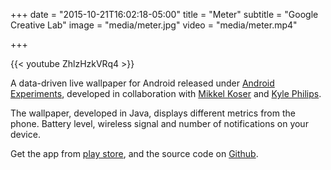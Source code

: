 +++
date = "2015-10-21T16:02:18-05:00"
title = "Meter"
subtitle = "Google Creative Lab"
image = "media/meter.jpg"
video = "media/meter.mp4"

+++

{{< youtube ZhlzHzkVRq4 >}}

A data-driven live wallpaper for Android released under [Android Experiments](https://www.androidexperiments.com/experiment/meter), developed in collaboration with [Mikkel Koser](http://www.mikkelkoser.com) and [Kyle Philips](http://haptic-data.com). 

The wallpaper, developed in Java, displays different metrics from the phone. Battery level, wireless signal and number of notifications on your device. 

Get the app from [play store](https://play.google.com/store/apps/details?id=com.androidexperiments.meter), and the source code on [Github](https://github.com/googlecreativelab/meter).